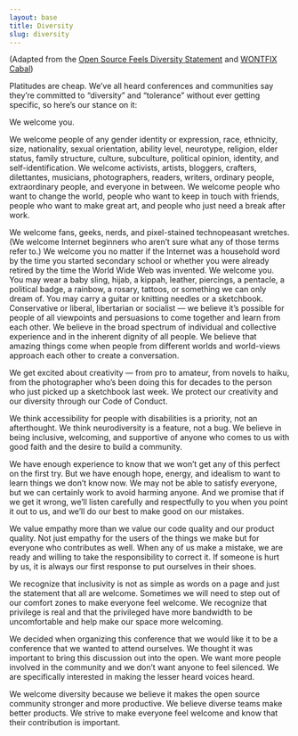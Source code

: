 ```yaml
---
layout: base
title: Diversity
slug: diversity
---
```


(Adapted from the [Open Source Feels Diversity Statement](http://www.osfeels.com/diversity/) and [WONTFIX Cabal](https://maintainerati.org/diversity-statement/))


Platitudes are cheap. We’ve all heard conferences and communities say they’re committed to “diversity” and “tolerance” without ever getting specific, so here’s our stance on it:

We welcome you.

We welcome people of any gender identity or expression, race, ethnicity, size, nationality, sexual orientation, ability level, neurotype, religion, elder status, family structure, culture, subculture, political opinion, identity, and self-identification. We welcome activists, artists, bloggers, crafters, dilettantes, musicians, photographers, readers, writers, ordinary people, extraordinary people, and everyone in between. We welcome people who want to change the world, people who want to keep in touch with friends, people who want to make great art, and people who just need a break after work.

We welcome fans, geeks, nerds, and pixel-stained technopeasant wretches. (We welcome Internet beginners who aren’t sure what any of those terms refer to.) We welcome you no matter if the Internet was a household word by the time you started secondary school or whether you were already retired by the time the World Wide Web was invented. We welcome you. You may wear a baby sling, hijab, a kippah, leather, piercings, a pentacle, a political badge, a rainbow, a rosary, tattoos, or something we can only dream of. You may carry a guitar or knitting needles or a sketchbook. Conservative or liberal, libertarian or socialist — we believe it’s possible for people of all viewpoints and persuasions to come together and learn from each other. We believe in the broad spectrum of individual and collective experience and in the inherent dignity of all people. We believe that amazing things come when people from different worlds and world-views approach each other to create a conversation.

We get excited about creativity — from pro to amateur, from novels to haiku, from the photographer who’s been doing this for decades to the person who just picked up a sketchbook last week. We protect our creativity and our diversity through our Code of Conduct.

We think accessibility for people with disabilities is a priority, not an afterthought. We think neurodiversity is a feature, not a bug. We believe in being inclusive, welcoming, and supportive of anyone who comes to us with good faith and the desire to build a community.

We have enough experience to know that we won’t get any of this perfect on the first try. But we have enough hope, energy, and idealism to want to learn things we don’t know now. We may not be able to satisfy everyone, but we can certainly work to avoid harming anyone. And we promise that if we get it wrong, we’ll listen carefully and respectfully to you when you point it out to us, and we’ll do our best to make good on our mistakes.

We value empathy more than we value our code quality and our product quality. Not just empathy for the users of the things we make but for everyone who contributes as well. When any of us make a mistake, we are ready and willing to take the responsibility to correct it. If someone is hurt by us, it is always our first response to put ourselves in their shoes.

We recognize that inclusivity is not as simple as words on a page and just the statement that all are welcome. Sometimes we will need to step out of our comfort zones to make everyone feel welcome. We recognize that privilege is real and that the privileged have more bandwidth to be uncomfortable and help make our space more welcoming.

We decided when organizing this conference that we would like it to be a conference that we wanted to attend ourselves. We thought it was important to bring this discussion out into the open. We want more people involved in the community and we don’t want anyone to feel silenced. We are specifically interested in making the lesser heard voices heard.

We welcome diversity because we believe it makes the open source community stronger and more productive. We believe diverse teams make better products. We strive to make everyone feel welcome and know that their contribution is important.
